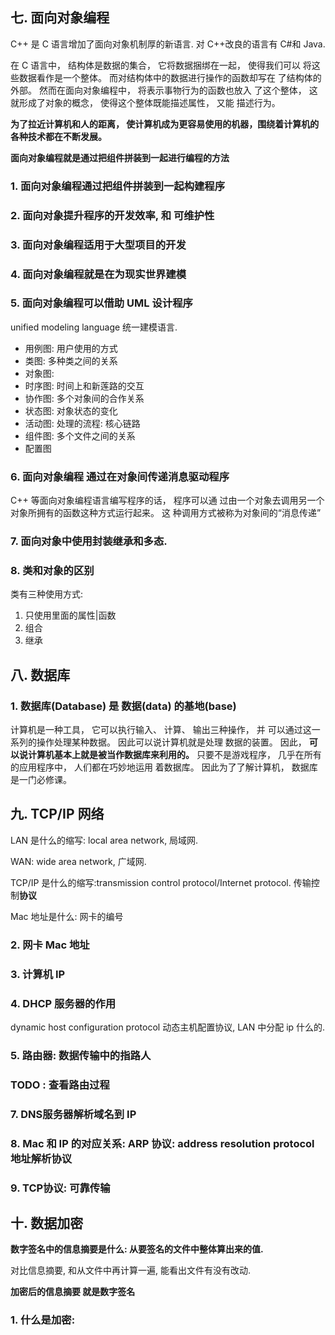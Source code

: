 ## 七. 面向对象编程

C++ 是 C 语言增加了面向对象机制厚的新语言. 对 C++改良的语言有 C#和 Java.

在 C 语言中， 结构体是数据的集合， 它将数据捆绑在一起， 使得我们可以
将这些数据看作是一个整体。 而对结构体中的数据进行操作的函数却写在
了结构体的外部。 然而在面向对象编程中， 将表示事物行为的函数也放入
了这个整体， 这就形成了对象的概念， 使得这个整体既能描述属性， 又能
描述行为。

**为了拉近计算机和人的距离， 使计算机成为更容易使用的机器，围绕着计算机的各种技术都在不断发展。**

**面向对象编程就是通过把组件拼装到一起进行编程的方法**

### 1. 面向对象编程通过把组件拼装到一起构建程序



### 2. 面向对象提升程序的开发效率, 和 可维护性



### 3. 面向对象编程适用于大型项目的开发



### 4. 面向对象编程就是在为现实世界建模



### 5. 面向对象编程可以借助 UML 设计程序

unified modeling language 统一建模语言.

- 用例图: 用户使用的方式
- 类图: 多种类之间的关系
- 对象图: 
- 时序图: 时间上和新莲路的交互
- 协作图: 多个对象间的合作关系
- 状态图: 对象状态的变化
- 活动图: 处理的流程: 核心链路
- 组件图: 多个文件之间的关系
- 配置图

### 6. 面向对象编程 通过在对象间传递消息驱动程序

C++ 等面向对象编程语言编写程序的话， 程序可以通
过由一个对象去调用另一个对象所拥有的函数这种方式运行起来。 这
种调用方式被称为对象间的“消息传递”



### 7. 面向对象中使用封装继承和多态.



### 8. 类和对象的区别

类有三种使用方式: 

1. 只使用里面的属性|函数
2. 组合
3. 继承









## 八. 数据库



### 1. 数据库(Database) 是 数据(data) 的基地(base)



计算机是一种工具， 它可以执行输入、 计算、 输出三种操作， 并
可以通过这一系列的操作处理某种数据。 因此可以说计算机就是处理
数据的装置。 因此， **可以说计算机基本上就是被当作数据库来利用的。**
只要不是游戏程序， 几乎在所有的应用程序中， 人们都在巧妙地运用
着数据库。 因此为了了解计算机， 数据库是一门必修课。







## 九. TCP/IP 网络

LAN 是什么的缩写: local area network, 局域网.

WAN: wide area network, 广域网.

TCP/IP 是什么的缩写:transmission control protocol/Internet protocol. 传输控制**协议**

Mac 地址是什么: 网卡的编号



### 2. 网卡 Mac 地址



### 3. 计算机 IP



### 4. DHCP 服务器的作用

dynamic host configuration protocol 动态主机配置协议, LAN 中分配 ip 什么的.



### 5. 路由器: 数据传输中的指路人

### TODO : 查看路由过程



### 7. DNS服务器解析域名到 IP



### 8. Mac 和 IP 的对应关系: ARP 协议: address resolution protocol 地址解析协议



### 9. TCP协议: 可靠传输







## 十. 数据加密

**数字签名中的信息摘要是什么: 从要签名的文件中整体算出来的值.**

对比信息摘要, 和从文件中再计算一遍, 能看出文件有没有改动.

**加密后的信息摘要 就是数字签名**



### 1. 什么是加密:























